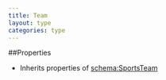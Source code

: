 ```yaml
---
title: Team
layout: type
categories: type
---
```

##Properties
* Inherits properties of [schema:SportsTeam](http://schema.org/SportsTeam)